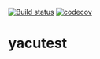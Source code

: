 [![Build status](https://ci.appveyor.com/api/projects/status/00ef44kafkrh3hm5?branch=main?svg=true)](https://ci.appveyor.com/project/sglumac/yacutest)
[![codecov](https://codecov.io/gh/sglumac/yacutest/branch/main/graph/badge.svg)](https://codecov.io/gh/sglumac/yacutest)

# yacutest

